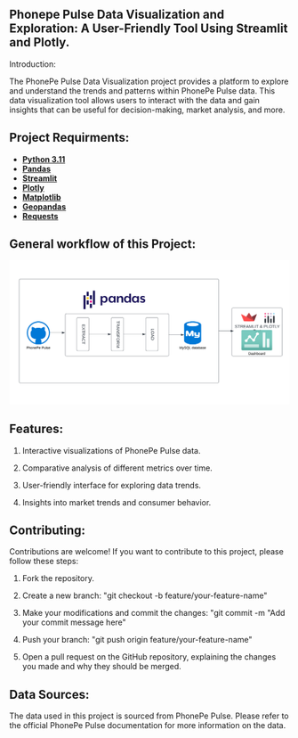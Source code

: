 ## Phonepe Pulse Data Visualization and Exploration: A User-Friendly Tool Using Streamlit and Plotly.

Introduction:

The PhonePe Pulse Data Visualization project provides a platform to explore and understand the trends and patterns within PhonePe Pulse data. This data visualization tool allows users to interact with the data and gain insights that can be useful for decision-making, market analysis, and more.

## Project Requirments:
- __[Python 3.11](https://www.google.com/search?q=docs.python.org)__ 
- __[Pandas](https://www.google.com/search?q=python+pandas)__
- __[Streamlit](https://www.google.com/search?q=python+streamlit)__
- __[Plotly](https://www.google.com/search?q=python+plotly)__
- __[Matplotlib](https://www.google.com/search?q=python+matplotlib)__
- __[Geopandas](https://www.google.com/search?q=python+geopandas)__
- __[Requests](https://www.google.com/search?q=python+requests)__

## General workflow of this Project:
![PhonePe Design](https://github.com/Ariharanjaiganesh/Phonepe-Pulse-Data-Visualization-and-Exploration/blob/main/phonephe%20project%20workflow.png)

## Features:

1. Interactive visualizations of PhonePe Pulse data.

2. Comparative analysis of different metrics over time.

3. User-friendly interface for exploring data trends.

4. Insights into market trends and consumer behavior.

## Contributing:

Contributions are welcome! If you want to contribute to this project, please follow these steps:

1. Fork the repository.

2. Create a new branch: "git checkout -b feature/your-feature-name"

3. Make your modifications and commit the changes: "git commit -m "Add your commit message here"

4. Push your branch: "git push origin feature/your-feature-name"

5. Open a pull request on the GitHub repository, explaining the changes you made and why they should be merged.

## Data Sources:

The data used in this project is sourced from PhonePe Pulse. Please refer to the official PhonePe Pulse documentation for more information on the data.
